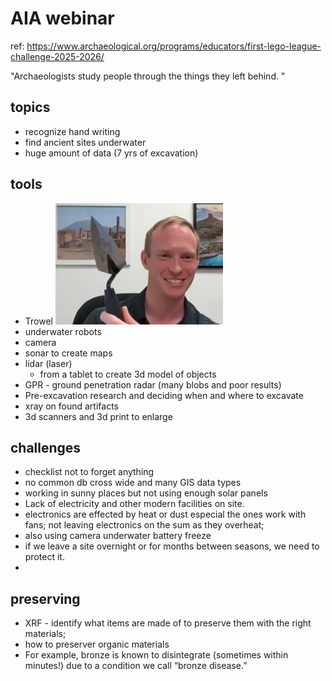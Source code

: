 # AIA webinar

ref: https://www.archaeological.org/programs/educators/first-lego-league-challenge-2025-2026/


"Archaeologists study people through the things they left behind. "

## topics
* recognize hand writing
* find ancient sites underwater
* huge amount of data (7 yrs of excavation)

## tools
* Trowel
 ![alt text](image.png)
* underwater robots
* camera
* sonar to create maps
* lidar (laser) 
    * from a tablet to create 3d model of objects
* GPR - ground penetration radar (many blobs and poor results)
* Pre-excavation research and deciding when and where to excavate
* xray on found artifacts
* 3d scanners and 3d print to enlarge


## challenges
* checklist not to forget anything
* no common db cross wide and many GIS data types
* working in sunny places but not using enough solar panels
* Lack of electricity and other modern facilities on site.
* electronics are effected by heat or dust especial the ones work with fans; not leaving electronics on the sum as they overheat;
* also using camera underwater battery freeze
* if we leave a site overnight or for months between seasons, we need to protect it.
* 


## preserving
* XRF - identify what items are made of to preserve them with the right materials;
* how to preserver organic materials
*  For example, bronze is known to disintegrate (sometimes within minutes!) due to a condition we call “bronze disease.”

